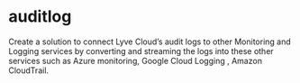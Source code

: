# auditlog
Create a solution to connect Lyve Cloud’s audit logs to other Monitoring and Logging services by converting and streaming the logs into these other services such as Azure monitoring, Google Cloud Logging , Amazon CloudTrail.
